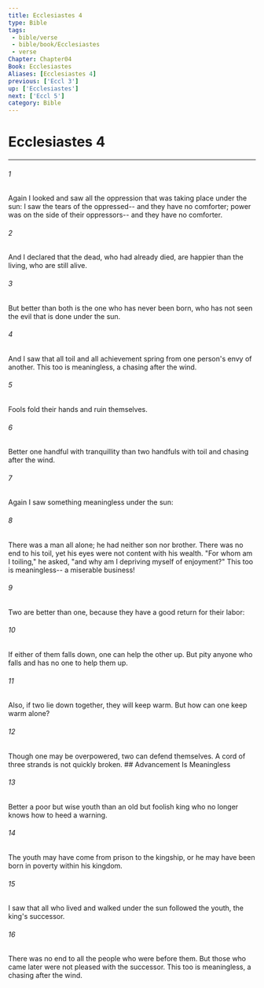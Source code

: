 ```yaml
---
title: Ecclesiastes 4
type: Bible
tags:
 - bible/verse
 - bible/book/Ecclesiastes
 - verse
Chapter: Chapter04
Book: Ecclesiastes
Aliases: [Ecclesiastes 4]
previous: ['Eccl 3']
up: ['Ecclesiastes']
next: ['Eccl 5']
category: Bible
---
```

# Ecclesiastes 4

***


###### 1 
Again I looked and saw all the oppression that was taking place under the sun: I saw the tears of the oppressed-- and they have no comforter; power was on the side of their oppressors-- and they have no comforter. 

###### 2 
And I declared that the dead, who had already died, are happier than the living, who are still alive. 

###### 3 
But better than both is the one who has never been born, who has not seen the evil that is done under the sun. 

###### 4 
And I saw that all toil and all achievement spring from one person's envy of another. This too is meaningless, a chasing after the wind. 

###### 5 
Fools fold their hands and ruin themselves. 

###### 6 
Better one handful with tranquillity than two handfuls with toil and chasing after the wind. 

###### 7 
Again I saw something meaningless under the sun: 

###### 8 
There was a man all alone; he had neither son nor brother. There was no end to his toil, yet his eyes were not content with his wealth. "For whom am I toiling," he asked, "and why am I depriving myself of enjoyment?" This too is meaningless-- a miserable business! 

###### 9 
Two are better than one, because they have a good return for their labor: 

###### 10 
If either of them falls down, one can help the other up. But pity anyone who falls and has no one to help them up. 

###### 11 
Also, if two lie down together, they will keep warm. But how can one keep warm alone? 

###### 12 
Though one may be overpowered, two can defend themselves. A cord of three strands is not quickly broken. ## Advancement Is Meaningless 

###### 13 
Better a poor but wise youth than an old but foolish king who no longer knows how to heed a warning. 

###### 14 
The youth may have come from prison to the kingship, or he may have been born in poverty within his kingdom. 

###### 15 
I saw that all who lived and walked under the sun followed the youth, the king's successor. 

###### 16 
There was no end to all the people who were before them. But those who came later were not pleased with the successor. This too is meaningless, a chasing after the wind. 
